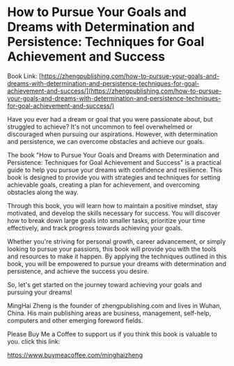 # How to Pursue Your Goals and Dreams with Determination and Persistence: Techniques for Goal Achievement and Success

Book Link: [https://zhengpublishing.com/how-to-pursue-your-goals-and-dreams-with-determination-and-persistence-techniques-for-goal-achievement-and-success/](https://zhengpublishing.com/how-to-pursue-your-goals-and-dreams-with-determination-and-persistence-techniques-for-goal-achievement-and-success/)

Have you ever had a dream or goal that you were passionate about, but struggled to achieve? It's not uncommon to feel overwhelmed or discouraged when pursuing our aspirations. However, with determination and persistence, we can overcome obstacles and achieve our goals.

The book "How to Pursue Your Goals and Dreams with Determination and Persistence: Techniques for Goal Achievement and Success" is a practical guide to help you pursue your dreams with confidence and resilience. This book is designed to provide you with strategies and techniques for setting achievable goals, creating a plan for achievement, and overcoming obstacles along the way.

Through this book, you will learn how to maintain a positive mindset, stay motivated, and develop the skills necessary for success. You will discover how to break down large goals into smaller tasks, prioritize your time effectively, and track progress towards achieving your goals.

Whether you're striving for personal growth, career advancement, or simply looking to pursue your passions, this book will provide you with the tools and resources to make it happen. By applying the techniques outlined in this book, you will be empowered to pursue your dreams with determination and persistence, and achieve the success you desire.

So, let's get started on the journey toward achieving your goals and pursuing your dreams!

MingHai Zheng is the founder of zhengpublishing.com and lives in Wuhan, China. His main publishing areas are business, management, self-help, computers and other emerging foreword fields.

Please Buy Me a Coffee to support us if you think this book is valuable to you. click this link:

https://www.buymeacoffee.com/minghaizheng
